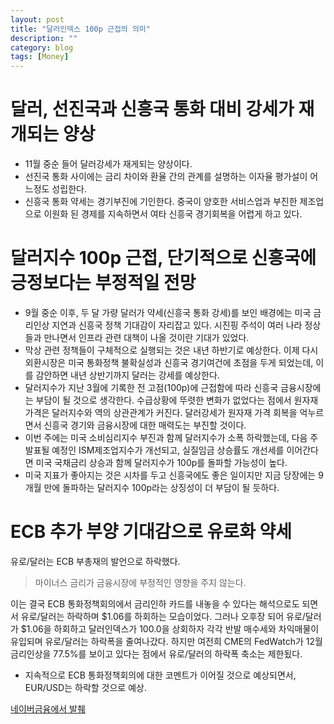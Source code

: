 ```yaml
---
layout: post
title: "달러인덱스 100p 근접의 의미"
description: ""
category: blog
tags: [Money]
---
```


# 달러, 선진국과 신흥국 통화 대비 강세가 재개되는 양상

* 11월 중순 들어 달러강세가 재게되는 양상이다.
* 선진국 통화 사이에는 금리 차이와 환율 간의 관계를 설명하는 이자율 평가설이 어느정도 성립한다.
* 신흥국 통화 약세는 경기부진에 기인한다. 중국이 양호한 서비스업과 부진한 제조업으로 이원화 된 경제를 지속하면서 여타 신흥국 경기회복을 어렵게 하고 있다.

# 달러지수 100p 근접, 단기적으로 신흥국에 긍정보다는 부정적일 전망

* 9월 중순 이후, 두 달 가량 달러가 약세(신흥국 통화 강세)를 보인 배경에는 미국 금리인상 지연과 신흥국 정책 기대감이 자리잡고 있다. 시진핑 주석이 여러 나라 정상들과 만나면서 인프라 관련 대책이 나올 것이란 기대가 있었다.
* 막상 관련 정책들이 구체적으로 실행되는 것은 내년 하반기로 예상한다. 이제 다시 외환시장은 미국 통화정책 불확실성과 신흥국 경기여건에 초점을 두게 되었는데, 이를 감안하면 내년 상반기까지 달러는 강세를 예상한다.
* 달러지수가 지난 3월에 기록한 전 고점(100p)에 근접함에 따라 신흥국 금융시장에는 부담이 될 것으로 생각한다. 수급상황에 뚜렷한 변화가 없었다는 점에서 원자재 가격은 달러지수와 역의 상관관계가 커진다. 달러강세가 원자재 가격 회복을 억누르면서 신흥국 경기와 금융시장에 대한 매력도는 부진할 것이다.
* 이번 주에는 미국 소비심리지수 부진과 함께 달러지수가 소폭 하락했는데, 다음 주 발표될 예정인 ISM제조업지수가 개선되고, 실질임금 상승률도 개선세를 이어간다면 미국 국채금리 상승과 함께 달러지수가 100p를 돌파할 가능성이 높다.
* 미국 지표가 좋아지는 것은 시차를 두고 신흥국에도 좋은 일이지만 지금 당장에는 9개월 만에 돌파하는 달러지수 100p라는 상징성이 더 부담이 될 듯하다.

# ECB 추가 부양 기대감으로 유로화 약세

유로/달러는 ECB 부총재의 발언으로 하락했다. 

> 마이너스 금리가 금융시장에 부정적인 영향을 주지 않는다.

이는 결국 ECB 통화정책회의에서 금리인하 카드를 내놓을 수 있다는 해석으로도 되면서 유로/달러는 하락하며 $1.06를 하회하는 모습이었다. 그러나 오후장 되어 유로/달러가 $1.06을 하회하고 달러인덱스가 100.0을 상회하자 각각 반발 매수세와 차익매물이 유입되며 유로/달러는 하락폭을 줄여나갔다. 하지만 여전희 CME의 FedWatch가 12월 금리인상을 77.5%를 보이고 있다는 점에서 유로/달러의 하락폭 축소는 제한됬다.

* 지속적으로 ECB 통화정책회의에 대한 코멘트가 이어질 것으로 예상되면서, EUR/USD는 하락할 것으로 예상.


[네이버금융에서 발췌](http://finance.naver.com/research/economy_read.nhn?nid=3565&page=1)
